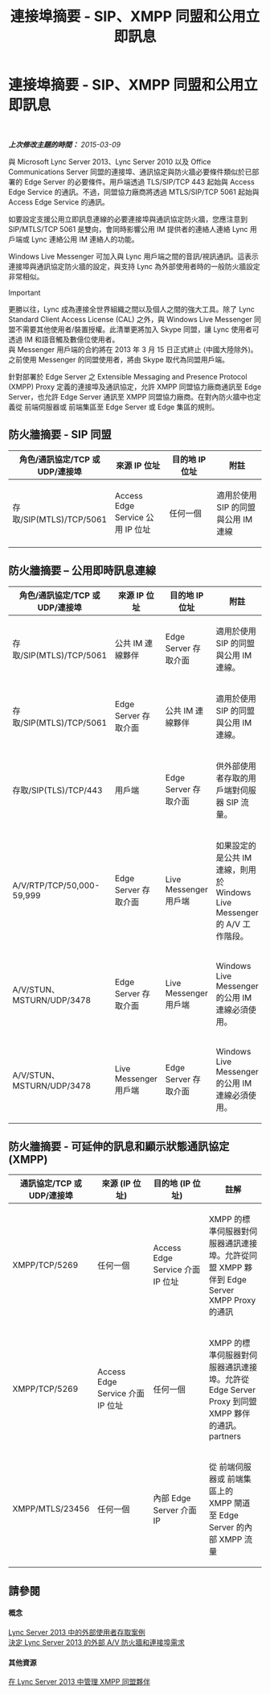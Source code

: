 ﻿---
title: 連接埠摘要 - SIP、XMPP 同盟和公用立即訊息
TOCTitle: 連接埠摘要 - SIP、XMPP 同盟和公用立即訊息
ms:assetid: ab05bdd6-e9b0-4b1b-9dd9-29ab88e8befe
ms:mtpsurl: https://technet.microsoft.com/zh-tw/library/JJ618373(v=OCS.15)
ms:contentKeyID: 49291982
ms.date: 08/10/2015
mtps_version: v=OCS.15
ms.translationtype: HT
---

# 連接埠摘要 - SIP、XMPP 同盟和公用立即訊息

 

_**上次修改主題的時間：** 2015-03-09_

與 Microsoft Lync Server 2013、Lync Server 2010 以及 Office Communications Server 同盟的連接埠、通訊協定與防火牆必要條件類似於已部署的 Edge Server 的必要條件。用戶端透過 TLS/SIP/TCP 443 起始與 Access Edge Service 的通訊。不過，同盟協力廠商將透過 MTLS/SIP/TCP 5061 起始與 Access Edge Service 的通訊。

如要設定支援公用立即訊息連線的必要連接埠與通訊協定防火牆，您應注意到 SIP/MTLS/TCP 5061 是雙向，會同時影響公用 IM 提供者的連絡人連絡 Lync 用戶端或 Lync 連絡公用 IM 連絡人的功能。

Windows Live Messenger 可加入與 Lync 用戶端之間的音訊/視訊通訊。這表示連接埠與通訊協定防火牆的設定，與支持 Lync 為外部使用者時的一般防火牆設定非常相似。

> [!IMPORTANT]
> 更勝以往，Lync 成為連接全世界組織之間以及個人之間的強大工具。除了 Lync Standard Client Access License (CAL) 之外，與 Windows Live Messenger 同盟不需要其他使用者/裝置授權。此清單更將加入 Skype 同盟，讓 Lync 使用者可透過 IM 和語音觸及數億位使用者。<br />
> 與 Messenger 用戶端的合約將在 2013 年 3 月 15 日正式終止 (中國大陸除外)。之前使用 Messenger 的同盟使用者，將由 Skype 取代為同盟用戶端。


針對部署於 Edge Server 之 Extensible Messaging and Presence Protocol (XMPP) Proxy 定義的連接埠及通訊協定，允許 XMPP 同盟協力廠商通訊至 Edge Server，也允許 Edge Server 通訊至 XMPP 同盟協力廠商。在對內防火牆中也定義從 前端伺服器或 前端集區至 Edge Server 或 Edge 集區的規則。

## 防火牆摘要 - SIP 同盟


<table>
<colgroup>
<col style="width: 25%" />
<col style="width: 25%" />
<col style="width: 25%" />
<col style="width: 25%" />
</colgroup>
<thead>
<tr class="header">
<th>角色/通訊協定/TCP 或 UDP/連接埠</th>
<th>來源 IP 位址</th>
<th>目的地 IP 位址</th>
<th>附註</th>
</tr>
</thead>
<tbody>
<tr class="odd">
<td><p>存取/SIP(MTLS)/TCP/5061</p></td>
<td><p>Access Edge Service 公用 IP 位址</p></td>
<td><p>任何一個</p></td>
<td><p>適用於使用 SIP 的同盟與公用 IM 連線</p></td>
</tr>
</tbody>
</table>


## 防火牆摘要 – 公用即時訊息連線


<table>
<colgroup>
<col style="width: 25%" />
<col style="width: 25%" />
<col style="width: 25%" />
<col style="width: 25%" />
</colgroup>
<thead>
<tr class="header">
<th>角色/通訊協定/TCP 或 UDP/連接埠</th>
<th>來源 IP 位址</th>
<th>目的地 IP 位址</th>
<th>附註</th>
</tr>
</thead>
<tbody>
<tr class="odd">
<td><p>存取/SIP(MTLS)/TCP/5061</p></td>
<td><p>公共 IM 連線夥伴</p></td>
<td><p>Edge Server 存取介面</p></td>
<td><p>適用於使用 SIP 的同盟與公用 IM 連線。</p></td>
</tr>
<tr class="even">
<td><p>存取/SIP(MTLS)/TCP/5061</p></td>
<td><p>Edge Server 存取介面</p></td>
<td><p>公共 IM 連線夥伴</p></td>
<td><p>適用於使用 SIP 的同盟與公用 IM 連線。</p></td>
</tr>
<tr class="odd">
<td><p>存取/SIP(TLS)/TCP/443</p></td>
<td><p>用戶端</p></td>
<td><p>Edge Server 存取介面</p></td>
<td><p>供外部使用者存取的用戶端對伺服器 SIP 流量。</p></td>
</tr>
<tr class="even">
<td><p>A/V/RTP/TCP/50,000-59,999</p></td>
<td><p>Edge Server 存取介面</p></td>
<td><p>Live Messenger 用戶端</p></td>
<td><p>如果設定的是公共 IM 連線，則用於 Windows Live Messenger 的 A/V 工作階段。</p></td>
</tr>
<tr class="odd">
<td><p>A/V/STUN、MSTURN/UDP/3478</p></td>
<td><p>Edge Server 存取介面</p></td>
<td><p>Live Messenger 用戶端</p></td>
<td><p>Windows Live Messenger 的公用 IM 連線必須使用。</p></td>
</tr>
<tr class="even">
<td><p>A/V/STUN、MSTURN/UDP/3478</p></td>
<td><p>Live Messenger 用戶端</p></td>
<td><p>Edge Server 存取介面</p></td>
<td><p>Windows Live Messenger 的公用 IM 連線必須使用。</p></td>
</tr>
</tbody>
</table>


## 防火牆摘要 - 可延伸的訊息和顯示狀態通訊協定 (XMPP)


<table>
<colgroup>
<col style="width: 25%" />
<col style="width: 25%" />
<col style="width: 25%" />
<col style="width: 25%" />
</colgroup>
<thead>
<tr class="header">
<th>通訊協定/TCP 或 UDP/連接埠</th>
<th>來源 (IP 位址)</th>
<th>目的地 (IP 位址)</th>
<th>註解</th>
</tr>
</thead>
<tbody>
<tr class="odd">
<td><p>XMPP/TCP/5269</p></td>
<td><p>任何一個</p></td>
<td><p>Access Edge Service 介面 IP 位址</p></td>
<td><p>XMPP 的標準伺服器對伺服器通訊連接埠。允許從同盟 XMPP 夥伴到 Edge Server XMPP Proxy 的通訊</p></td>
</tr>
<tr class="even">
<td><p>XMPP/TCP/5269</p></td>
<td><p>Access Edge Service 介面 IP 位址</p></td>
<td><p>任何一個</p></td>
<td><p>XMPP 的標準伺服器對伺服器通訊連接埠。允許從 Edge Server Proxy 到同盟 XMPP 夥伴的通訊。 partners</p></td>
</tr>
<tr class="odd">
<td><p>XMPP/MTLS/23456</p></td>
<td><p>任何一個</p></td>
<td><p>內部 Edge Server 介面 IP</p></td>
<td><p>從 前端伺服器或 前端集區上的 XMPP 閘道至 Edge Server 的內部 XMPP 流量</p></td>
</tr>
</tbody>
</table>


## 請參閱

#### 概念

[Lync Server 2013 中的外部使用者存取案例](lync-server-2013-scenarios-for-external-user-access.md)  
[決定 Lync Server 2013 的外部 A/V 防火牆和連接埠需求](lync-server-2013-determine-external-a-v-firewall-and-port-requirements.md)  

#### 其他資源

[在 Lync Server 2013 中管理 XMPP 同盟夥伴](lync-server-2013-manage-xmpp-federated-partners-for-your-organization.md)

